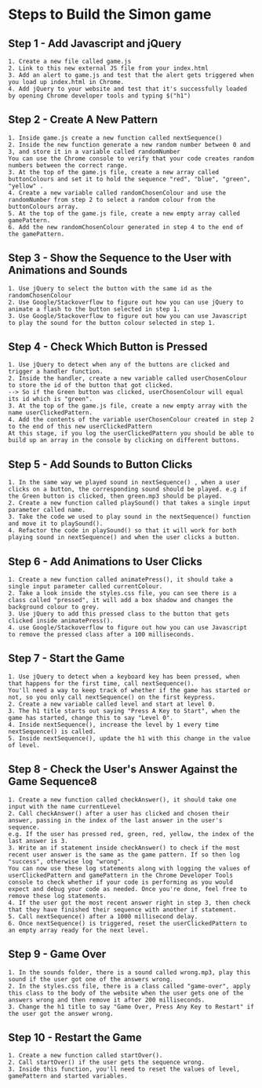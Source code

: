 # Steps to Build the Simon game

## Step 1 - Add Javascript and jQuery

    1. Create a new file called game.js
    2. Link to this new external JS file from your index.html
    3. Add an alert to game.js and test that the alert gets triggered when you load up index.html in Chrome.
    4. Add jQuery to your website and test that it's successfully loaded by opening Chrome developer tools and typing $("h1")

## Step 2 - Create A New Pattern

    1. Inside game.js create a new function called nextSequence()
    2. Inside the new function generate a new random number between 0 and 3, and store it in a variable called randomNumber
    You can use the Chrome console to verify that your code creates random numbers between the correct range.
    3. At the top of the game.js file, create a new array called buttonColours and set it to hold the sequence "red", "blue", "green", "yellow" .
    4. Create a new variable called randomChosenColour and use the randomNumber from step 2 to select a random colour from the buttonColours array.
    5. At the top of the game.js file, create a new empty array called gamePattern.
    6. Add the new randomChosenColour generated in step 4 to the end of the gamePattern.

## Step 3 - Show the Sequence to the User with Animations and Sounds

    1. Use jQuery to select the button with the same id as the randomChosenColour
    2. Use Google/Stackoverflow to figure out how you can use jQuery to animate a flash to the button selected in step 1. 
    3. Use Google/Stackoverflow to figure out how you can use Javascript to play the sound for the button colour selected in step 1. 

## Step 4 - Check Which Button is Pressed

    1. Use jQuery to detect when any of the buttons are clicked and trigger a handler function.
    2. Inside the handler, create a new variable called userChosenColour to store the id of the button that got clicked.
    --> So if the Green button was clicked, userChosenColour will equal its id which is "green".
    3. At the top of the game.js file, create a new empty array with the name userClickedPattern.
    4. Add the contents of the variable userChosenColour created in step 2 to the end of this new userClickedPattern
    At this stage, if you log the userClickedPattern you should be able to build up an array in the console by clicking on different buttons.

## Step 5 - Add Sounds to Button Clicks

    1. In the same way we played sound in nextSequence() , when a user clicks on a button, the corresponding sound should be played. e.g if the Green button is clicked, then green.mp3 should be played.
    2. Create a new function called playSound() that takes a single input parameter called name.
    3. Take the code we used to play sound in the nextSequence() function and move it to playSound().
    4. Refactor the code in playSound() so that it will work for both playing sound in nextSequence() and when the user clicks a button. 

## Step 6 - Add Animations to User Clicks

    1. Create a new function called animatePress(), it should take a single input parameter called currentColour.
    2. Take a look inside the styles.css file, you can see there is a class called "pressed", it will add a box shadow and changes the background colour to grey. 
    3. Use jQuery to add this pressed class to the button that gets clicked inside animatePress().
    4. use Google/Stackoverflow to figure out how you can use Javascript to remove the pressed class after a 100 milliseconds.

## Step 7 - Start the Game

    1. Use jQuery to detect when a keyboard key has been pressed, when that happens for the first time, call nextSequence().
    You'll need a way to keep track of whether if the game has started or not, so you only call nextSequence() on the first keypress.
    2. Create a new variable called level and start at level 0.
    3. The h1 title starts out saying "Press A Key to Start", when the game has started, change this to say "Level 0".
    4. Inside nextSequence(), increase the level by 1 every time nextSequence() is called.
    5. Inside nextSequence(), update the h1 with this change in the value of level.

## Step 8 - Check the User's Answer Against the Game Sequence8

    1. Create a new function called checkAnswer(), it should take one input with the name currentLevel
    2. Call checkAnswer() after a user has clicked and chosen their answer, passing in the index of the last answer in the user's sequence.
    e.g. If the user has pressed red, green, red, yellow, the index of the last answer is 3.
    3. Write an if statement inside checkAnswer() to check if the most recent user answer is the same as the game pattern. If so then log "success", otherwise log "wrong".
    You can now use these log statements along with logging the values of userClickedPattern and gamePattern in the Chrome Developer Tools console to check whether if your code is performing as you would expect and debug your code as needed. Once you're done, feel free to remove these log statements.
    4. If the user got the most recent answer right in step 3, then check that they have finished their sequence with another if statement.
    5. Call nextSequence() after a 1000 millisecond delay.
    6. Once nextSequence() is triggered, reset the userClickedPattern to an empty array ready for the next level.

## Step 9 - Game Over

    1. In the sounds folder, there is a sound called wrong.mp3, play this sound if the user got one of the answers wrong.
    2. In the styles.css file, there is a class called "game-over", apply this class to the body of the website when the user gets one of the answers wrong and then remove it after 200 milliseconds.
    3. Change the h1 title to say "Game Over, Press Any Key to Restart" if the user got the answer wrong.

## Step 10 - Restart the Game

    1. Create a new function called startOver().
    2. Call startOver() if the user gets the sequence wrong.
    3. Inside this function, you'll need to reset the values of level, gamePattern and started variables. 